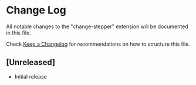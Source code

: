 # Change Log

All notable changes to the "change-stepper" extension will be documented in this file.

Check [Keep a Changelog](http://keepachangelog.com/) for recommendations on how to structure this file.

## [Unreleased]

- Initial release